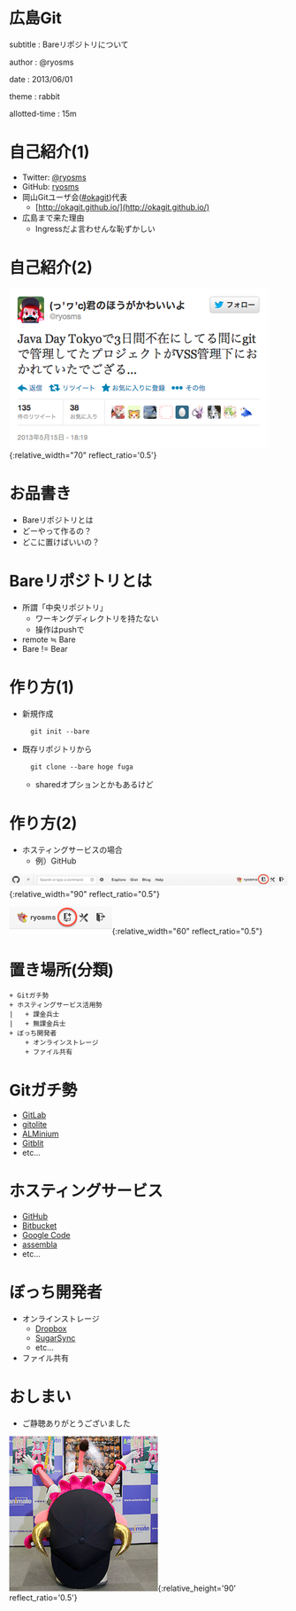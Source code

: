# 広島Git

subtitle
:	Bareリポジトリについて

author
:   @ryosms

date
:   2013/06/01

theme
:	rabbit

allotted-time
:	15m

# 自己紹介(1)

* Twitter: [@ryosms](https://twitter.com/ryosms)
* GitHub: [ryosms](https://github.com/ryosms)
* 岡山Gitユーザ会([#okagit](https://twitter.com/search/realtime?q=%23okagit&src=typd))代表
	* [http://okagit.github.io/](http://okagit.github.io/)
* 広島まで来た理由
	* Ingressだよ言わせんな恥ずかしい

# 自己紹介(2)

![](./images/tweet.png){:relative_width="70" reflect_ratio='0.5'}

# お品書き

* Bareリポジトリとは
* どーやって作るの？
* どこに置けばいいの？

# Bareリポジトリとは

* 所謂「中央リポジトリ」
	* ワーキングディレクトリを持たない
	* 操作はpushで
* remote ≒ Bare
* Bare != Bear

# 作り方(1)

* 新規作成

		git init --bare

* 既存リポジトリから

		git clone --bare hoge fuga

	* sharedオプションとかもあるけど

# 作り方(2)

* ホスティングサービスの場合
	* 例）GitHub

![](./images/github.png){:relative_width="90" reflect_ratio="0.5"}

![](./images/github2.png){:relative_width="60" reflect_ratio="0.5"}

# 置き場所(分類)

	+ Gitガチ勢
	+ ホスティングサービス活用勢
	|   + 課金兵士
	|   + 無課金兵士
	+ ぼっち開発者
	    + オンラインストレージ
	    + ファイル共有

# Gitガチ勢

* [GitLab](http://gitlab.org/)
* [gitolite](https://github.com/sitaramc/gitolite)
* [ALMinium](http://alminium.github.io/alminium/)
* [Gitblit](http://gitblit.com/)
* etc...

# ホスティングサービス

* [GitHub](https://github.com/)
* [Bitbucket](https://bitbucket.org/)
* [Google Code](https://code.google.com/intl/ja-JP/)
* [assembla](https://www.assembla.com/home)
* etc...

# ぼっち開発者

* オンラインストレージ
	* [Dropbox](https://www.dropbox.com/)
	* [SugarSync](http://www.sugarsync.jp/)
	* etc…
* ファイル共有

# おしまい

* ご静聴ありがとうございました

![](./images/bell6.png){:relative_height='90' reflect_ratio='0.5'}


